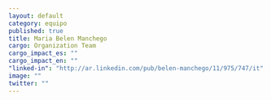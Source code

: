 ```yaml
---
layout: default
category: equipo
published: true
title: Maria Belen Manchego
cargo: Organization Team
cargo_impact_es: ""
cargo_impact_en: ""
"linked-in": "http://ar.linkedin.com/pub/belen-manchego/11/975/747/it"
image: ""
twitter: ""
---
```


